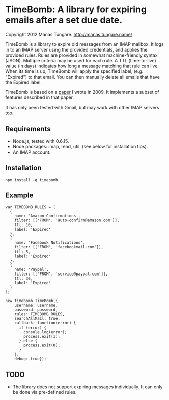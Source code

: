 # TimeBomb: A library for expiring emails after a set due date.

Copyright 2012 Manas Tungare. <http://manas.tungare.name/>

TimeBomb is a library to expire old messages from an IMAP mailbox. It logs in to an IMAP
server using the provided credentials, and applies the provided rules. Rules are provided in
somewhat machine-friendly syntax (JSON). Multiple criteria may be used for each rule. A TTL
(time-to-live) value (in days) indicates how long a message matching that rule can live. When
its time is up, TimeBomb will apply the specified label, (e.g. "Expired") to that email. You
can then manually delete all emails that have the Expired label.

TimeBomb is based on a [paper][tungare_2009_best] I wrote in 2009. It implements a subset of features described in
that paper.

It has only been tested with Gmail, but may work with other IMAP servers too.

[tungare_2009_best]: http://manas.tungare.name/publications/tungare_2009_best ("Best If Used By": Expiration Dates for Email)

## Requirements

* Node.js, tested with 0.6.15.
* Node packages: imap, read, util. (see below for installation tips).
* An IMAP account.

## Installation

    npm install -g timebomb

## Example

    var TIMEBOMB_RULES = [
      {
        name: 'Amazon Confirmations',
        filter: [['FROM', 'auto-confirm@amazon.com']],
        ttl: 10,
        label: 'Expired'
      },
      {
        name: 'Facebook Notifications',
        filter: [['FROM', 'facebookmail.com']],
        ttl: 5,
        label: 'Expired'
      },
      {
        name: 'Paypal',
        filter: [['FROM', 'service@paypal.com']],
        ttl: 30,
        label: 'Expired'
      }
    ];

    new timebomb.TimeBomb({
        username: username,
        password: password,
        rules: TIMEBOMB_RULES,
        searchAllMail: true,
        callback: function(error) {
          if (error) {
            console.log(error);
            process.exit(1);
          } else {
            process.exit(0);
          }
        },
        debug: true});

## TODO

- The library does not support expiring messages individually. It can only be done via pre-defined
  rules.
